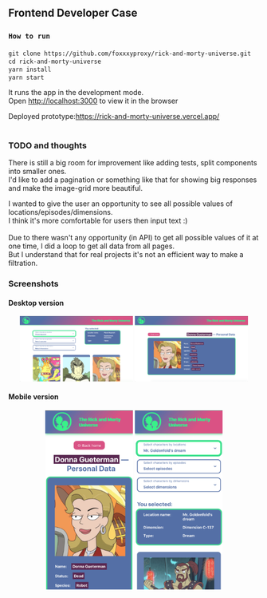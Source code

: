 ## Frontend Developer Case

### `How to run`

    git clone https://github.com/foxxxyproxy/rick-and-morty-universe.git
    cd rick-and-morty-universe
    yarn install
    yarn start

It runs the app in the development mode.<br>
Open [http://localhost:3000](http://localhost:3000) to view it in the browser <br>

Deployed prototype:https://rick-and-morty-universe.vercel.app/ <br><br>

### TODO and thoughts

There is still a big room for improvement like adding tests, split components into smaller ones. <br>
I'd like to add a pagination or something like that for showing big responses and make the image-grid more beautiful. <br>

I wanted to give the user an opportunity to see all possible values of locations/episodes/dimensions.<br>
I think it's more comfortable for users then input text :) <br>
<br>
Due to there wasn't any opportunity (in API) to get all possible values of it at one time, I did a loop to get all data from all pages. <br>
But I understand that for real projects it's not an efficient way to make a filtration.<br>

### Screenshots

#### Desktop version

<p align="center">
  <img src="https://github.com/foxxxyproxy/rick-and-morty-universe/blob/main/src/assets/screenshots/3.png" width="45%">
  <img src="https://github.com/foxxxyproxy/rick-and-morty-universe/blob/main/src/assets/screenshots/4.png" width="45%">
</p>


#### Mobile version

<p align="center">
  <img src="https://github.com/foxxxyproxy/rick-and-morty-universe/blob/main/src/assets/screenshots/1.png" width="35%"> 
  <img src="https://github.com/foxxxyproxy/rick-and-morty-universe/blob/main/src/assets/screenshots/2.png" width="35%">
</p>
